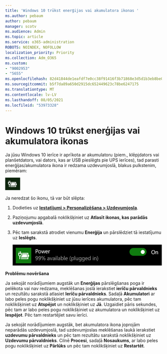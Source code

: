 ```yaml
---
title: 'Windows 10 trūkst enerģijas vai akumulatora ikonas '
ms.author: pebaum
author: pebaum
manager: scotv
ms.audience: Admin
ms.topic: article
ms.service: o365-administration
ROBOTS: NOINDEX, NOFOLLOW
localization_priority: Priority
ms.collection: Adm_O365
ms.custom:
- "9002953"
- "5655"
ms.openlocfilehash: 82d41844de1eafdf7e0cc38f91416f3b71868e3d5d1b3eb8be0f10abd701ddc8
ms.sourcegitcommit: b5f7da89a650d2915dc652449623c78be6247175
ms.translationtype: MT
ms.contentlocale: lv-LV
ms.lasthandoff: 08/05/2021
ms.locfileid: "53973328"
---
```

# <a name="power-or-battery-icon-missing-in-windows-10"></a>Windows 10 trūkst enerģijas vai akumulatora ikonas 

Ja jūsu Windows 10 ierīce ir aprīkota ar akumulatoru (piem., klēpjdators vai planšetdators, vai dators, kas ar USB pieslēgts pie UPS ierīces), tad parasti enerģijas/akumulatora ikona ir redzama uzdevumjoslā, blakus pulkstenim, piemēram:

![Akumulatora ikona](media/battery-icon.png)

Ja neredzat šo ikonu, tā var būt slēpta:

1. Dodieties uz **[Iestatījumi > Personalizēšana > Uzdevumjosla](ms-settings:taskbar?activationSource=GetHelp)**.

2. Paziņojumu apgabalā noklikšķiniet uz **Atlasīt ikonas, kas parādās uzdevumjoslā**.

3. Pēc tam sarakstā atrodiet vienumu **Enerģija** un pārslēdziet tā iestatījumu uz **Ieslēgts**.

    ![Rādīt enerģijas ikonu uzdevumjoslā](media/power-icon-on.png)

**Problēmu novēršana**

Ja sekojāt norādījumiem augstāk un **Enerģijas** pārslēgšanas poga ir pelēkota vai nav redzama, meklēšanas joslā ierakstiet **ierīču pārvaldnieks** un rezultātu sarakstā atlasiet **Ierīču pārvaldnieks**. Sadaļā **Akumulatori** ar labo peles pogu noklikšķiniet uz jūsu ierīces akumulatora, pēc tam noklikšķiniet uz **Atspējot** un noklikšķiniet uz **Jā**. Uzgaidiet pāris sekundes, pēc tam ar labo peles pogu noklikšķiniet uz akumulatora un noklikšķiniet uz **Iespējot**. Pēc tam restartējiet savu ierīci.

Ja sekojāt norādījumiem augstāk, bet akumulatora ikona joprojām neparādās uzdevumjoslā, tad uzdevumjoslas meklēšanas laukā ierakstiet **uzdevumu pārvaldnieks** un pēc tam rezultātu sarakstā noklikšķiniet uz **Uzdevumu pārvaldnieks**. Cilnē **Procesi**, sadaļā **Nosaukums**, ar labo peles pogu noklikšķiniet uz **Pārlūks** un pēc tam noklikšķiniet uz **Restartēt**.
